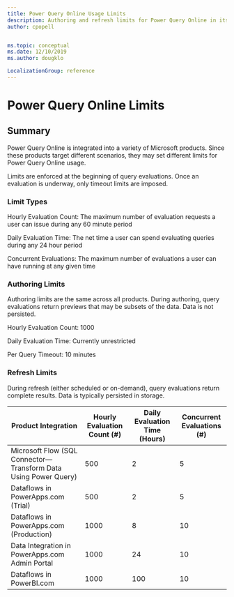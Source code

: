 ```yaml
---
title: Power Query Online Usage Limits
description: Authoring and refresh limits for Power Query Online in its various product integrations.
author: cpopell


ms.topic: conceptual
ms.date: 12/10/2019
ms.author: dougklo

LocalizationGroup: reference
---
```


# Power Query Online Limits

## Summary


Power Query Online is integrated into a variety of Microsoft products. Since these products target different scenarios, they may set different limits for Power Query Online usage.

Limits are enforced at the beginning of query evaluations. Once an evaluation is underway, only timeout limits are imposed.

### Limit Types

Hourly Evaluation Count: The maximum number of evaluation requests a user can issue during any 60 minute period

Daily Evaluation Time: The net time a user can spend evaluating queries during any 24 hour period

Concurrent Evaluations: The maximum number of evaluations a user can have running at any given time

### Authoring Limits

Authoring limits are the same across all products. During authoring, query evaluations return previews that may be subsets of the data. Data is not persisted.

Hourly Evaluation Count: 1000

Daily Evaluation Time: Currently unrestricted

Per Query Timeout: 10 minutes

### Refresh Limits

During refresh (either scheduled or on-demand), query evaluations return complete results. Data is typically persisted in storage.

| Product Integration | Hourly Evaluation Count (#) | Daily Evaluation Time (Hours) | Concurrent Evaluations (#) |
|--|--|--|--|
| Microsoft Flow (SQL Connector&mdash;Transform Data Using Power Query) | 500 | 2 | 5 |
| Dataflows in PowerApps.com (Trial)| 500 | 2 | 5 |
| Dataflows in PowerApps.com (Production) | 1000 | 8 | 10 |
| Data Integration in PowerApps.com Admin Portal | 1000 | 24 | 10 |
| Dataflows in PowerBI.com | 1000 | 100 | 10 |
